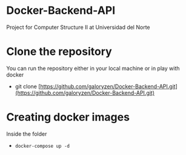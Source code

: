 # Docker-Backend-API
Project for Computer Structure II at Universidad del Norte

# Clone the repository
You can run the repository either in your local machine or in play with docker

- git clone [https://github.com/galoryzen/Docker-Backend-API.git](https://github.com/galoryzen/Docker-Backend-API.git)

# Creating docker images

Inside the folder
 - `docker-compose up -d`
